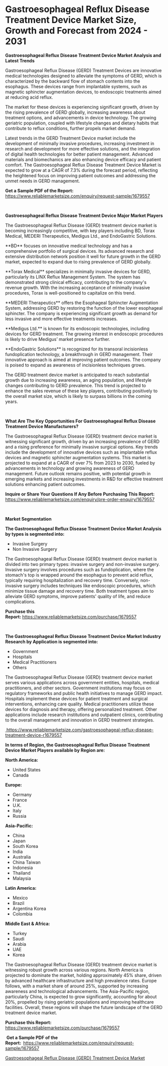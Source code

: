 <p><h1>Gastroesophageal Reflux Disease Treatment Device Market Size, Growth and Forecast from 2024 - 2031</h1></p><p><strong>Gastroesophageal Reflux Disease Treatment Device Market Analysis and Latest Trends</strong></p>
<p><p>Gastroesophageal Reflux Disease (GERD) Treatment Devices are innovative medical technologies designed to alleviate the symptoms of GERD, which is characterized by the backward flow of stomach contents into the esophagus. These devices range from implantable systems, such as magnetic sphincter augmentation devices, to endoscopic treatments aimed at reducing acid reflux. </p><p>The market for these devices is experiencing significant growth, driven by the rising prevalence of GERD globally, increasing awareness about treatment options, and advancements in device technology. The growing geriatric population, coupled with lifestyle changes and dietary habits that contribute to reflux conditions, further propels market demand.</p><p>Latest trends in the GERD Treatment Device market include the development of minimally invasive procedures, increasing investment in research and development for more effective solutions, and the integration of digital health technologies for better patient management. Advanced materials and biomechanics are also enhancing device efficacy and patient comfort. The Gastroesophageal Reflux Disease Treatment Device Market is expected to grow at a CAGR of 7.3% during the forecast period, reflecting the heightened focus on improving patient outcomes and addressing the unmet needs in GERD management.</p></p>
<p><strong>Get a Sample PDF of the Report:&nbsp;</strong> <a href="https://www.reliablemarketsize.com/enquiry/request-sample/1679557?utm_campaign=1949&utm_medium=2&utm_source=Github&utm_content=ia&utm_term=28122024&utm_id=gastroesophageal-reflux-disease-treatment-device">https://www.reliablemarketsize.com/enquiry/request-sample/1679557</a></p>
<p>&nbsp;</p>
<p><strong>Gastroesophageal Reflux Disease Treatment Device Major Market Players</strong></p>
<p><p>The Gastroesophageal Reflux Disease (GERD) treatment device market is becoming increasingly competitive, with key players including BD, Torax Medical, MEDERI Therapeutics, Medigus Ltd., and EndoGastric Solutions. </p><p>**BD** focuses on innovative medical technology and has a comprehensive portfolio of surgical devices. Its advanced research and extensive distribution network position it well for future growth in the GERD market, expected to expand due to rising prevalence of GERD globally.</p><p>**Torax Medical** specializes in minimally invasive devices for GERD, particularly its LINX Reflux Management System. The system has demonstrated strong clinical efficacy, contributing to the company's revenue growth. With the increasing acceptance of minimally invasive procedures, Torax is well-positioned to capitalize on this trend.</p><p>**MEDERI Therapeutics** offers the Esophageal Sphincter Augmentation System, addressing GERD by restoring the function of the lower esophageal sphincter. The company is experiencing significant growth as demand for less invasive and more effective treatments increases.</p><p>**Medigus Ltd.** is known for its endoscopic technologies, including devices for GERD treatment. The growing interest in endoscopic procedures is likely to drive Medigus’ market presence further. </p><p>**EndoGastric Solutions** is recognized for its transoral incisionless fundoplication technology, a breakthrough in GERD management. Their innovative approach is aimed at improving patient outcomes. The company is poised to expand as awareness of incisionless techniques grows.</p><p>The GERD treatment device market is anticipated to reach substantial growth due to increasing awareness, an aging population, and lifestyle changes contributing to GERD prevalence. This trend is projected to enhance the sales revenue of these key players, contributing positively to the overall market size, which is likely to surpass billions in the coming years.</p></p>
<p>&nbsp;</p>
<p><strong>What Are The Key Opportunities For Gastroesophageal Reflux Disease Treatment Device Manufacturers?</strong></p>
<p><p>The Gastroesophageal Reflux Disease (GERD) treatment device market is witnessing significant growth, driven by an increasing prevalence of GERD and a rising preference for minimally invasive surgical options. Key trends include the development of innovative devices such as implantable reflux devices and magnetic sphincter augmentation systems. This market is projected to expand at a CAGR of over 7% from 2023 to 2030, fueled by advancements in technology and growing awareness of GERD management. Future outlook remains positive, with potential growth in emerging markets and increasing investments in R&D for effective treatment solutions enhancing patient outcomes.</p></p>
<p><strong>Inquire or Share Your Questions If Any Before Purchasing This Report:</strong> <a href="https://www.reliablemarketsize.com/enquiry/pre-order-enquiry/1679557?utm_campaign=1949&utm_medium=2&utm_source=Github&utm_content=ia&utm_term=28122024&utm_id=gastroesophageal-reflux-disease-treatment-device">https://www.reliablemarketsize.com/enquiry/pre-order-enquiry/1679557</a></p>
<p>&nbsp;</p>
<p><strong>Market Segmentation</strong></p>
<p><strong>The Gastroesophageal Reflux Disease Treatment Device Market Analysis by types is segmented into:</strong></p>
<p><ul><li>Invasive Surgery</li><li>Non Invasive Surgery</li></ul></p>
<p><p>The Gastroesophageal Reflux Disease (GERD) treatment device market is divided into two primary types: invasive surgery and non-invasive surgery. Invasive surgery involves procedures such as fundoplication, where the stomach's top is wrapped around the esophagus to prevent acid reflux, typically requiring hospitalization and recovery time. Conversely, non-invasive surgery includes techniques like endoscopic procedures, which minimize tissue damage and recovery time. Both treatment types aim to alleviate GERD symptoms, improve patients' quality of life, and reduce complications.</p></p>
<p><strong>Purchase this Report:&nbsp;</strong><a href="https://www.reliablemarketsize.com/purchase/1679557?utm_campaign=1949&utm_medium=2&utm_source=Github&utm_content=ia&utm_term=28122024&utm_id=gastroesophageal-reflux-disease-treatment-device">https://www.reliablemarketsize.com/purchase/1679557</a></p>
<p>&nbsp;</p>
<p><strong>The Gastroesophageal Reflux Disease Treatment Device Market Industry Research by Application is segmented into:</strong></p>
<p><ul><li>Government</li><li>Hospitals</li><li>Medical Practitioners</li><li>Others</li></ul></p>
<p><p>The Gastroesophageal Reflux Disease (GERD) treatment device market serves various applications across government entities, hospitals, medical practitioners, and other sectors. Government institutions may focus on regulatory frameworks and public health initiatives to manage GERD impact. Hospitals implement these devices for patient treatment and surgical interventions, enhancing care quality. Medical practitioners utilize these devices for diagnosis and therapy, offering personalized treatment. Other applications include research institutions and outpatient clinics, contributing to the overall management and innovation in GERD treatment strategies.</p></p>
<p><a href="https://www.reliablemarketsize.com/gastroesophageal-reflux-disease-treatment-device-r1679557?utm_campaign=1949&utm_medium=2&utm_source=Github&utm_content=ia&utm_term=28122024&utm_id=gastroesophageal-reflux-disease-treatment-device">&nbsp;https://www.reliablemarketsize.com/gastroesophageal-reflux-disease-treatment-device-r1679557</a></p>
<p><strong>In terms of Region, the Gastroesophageal Reflux Disease Treatment Device Market Players available by Region are:</strong></p>
<p>
    <p> <strong> North America: </strong>
        <ul>
            <li>United States</li>
            <li>Canada</li>
        </ul>
        </p> 
    <p> <strong> Europe: </strong>
        <ul>
            <li>Germany</li>
            <li>France</li>
            <li>U.K.</li>
            <li>Italy</li>
            <li>Russia</li>
        </ul>
        </p> 
    <p> <strong> Asia-Pacific: </strong>
        <ul>
            <li>China</li>
            <li>Japan</li>
            <li>South Korea</li>
            <li>India</li>
            <li>Australia</li>
            <li>China Taiwan</li>
            <li>Indonesia</li>
            <li>Thailand</li>
            <li>Malaysia</li>
        </ul>
        </p> 
    <p> <strong> Latin America: </strong>
        <ul>
            <li>Mexico</li>
            <li>Brazil</li>
            <li>Argentina Korea</li>
            <li>Colombia</li>
        </ul>
        </p> 
    <p> <strong> Middle East & Africa: </strong>
        <ul>
            <li>Turkey</li>
            <li>Saudi</li>
            <li>Arabia</li>
            <li>UAE</li>
            <li>Korea</li>
        </ul>
    </p>
    </p>
<p><p>The Gastroesophageal Reflux Disease (GERD) treatment device market is witnessing robust growth across various regions. North America is projected to dominate the market, holding approximately 45% share, driven by advanced healthcare infrastructure and high prevalence rates. Europe follows, with a market share of around 25%, supported by increasing awareness and technological advancements. The Asia-Pacific region, particularly China, is expected to grow significantly, accounting for about 20%, propelled by rising geriatric populations and improving healthcare facilities. Overall, these regions will shape the future landscape of the GERD treatment device market.</p></p>
<p><strong>Purchase this Report: </strong><a href="https://www.reliablemarketsize.com/purchase/1679557?utm_campaign=1949&utm_medium=2&utm_source=Github&utm_content=ia&utm_term=28122024&utm_id=gastroesophageal-reflux-disease-treatment-device">https://www.reliablemarketsize.com/purchase/1679557</a></p>
<p>&nbsp;<strong>Get a Sample PDF of the Report:&nbsp;&nbsp;</strong><a href="https://www.reliablemarketsize.com/enquiry/request-sample/1679557?utm_campaign=1949&utm_medium=2&utm_source=Github&utm_content=ia&utm_term=28122024&utm_id=gastroesophageal-reflux-disease-treatment-device">https://www.reliablemarketsize.com/enquiry/request-sample/1679557</a></p>
<p><strong></strong></p>
<p><p><a href="https://github.com/ashepherd82/Market-Research-Report-List-6/blob/main/gastroesophageal-reflux-disease-gerd-treatment-device-market.md?utm_campaign=1949&utm_medium=2&utm_source=Github&utm_content=ia&utm_term=28122024&utm_id=gastroesophageal-reflux-disease-treatment-device">Gastroesophageal Reflux Disease (GERD) Treatment Device Market</a></p></p>